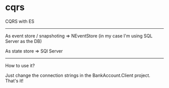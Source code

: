 # cqrs

CQRS with ES

------------------------------------------------------------------------------------------

As event store / snapshoting => NEventStore (in my case I'm using SQL Server as the DB)

As state store => SQl Server

-------------------------------------------------------------------------------------------

How to use it?

Just change the connection strings in the BankAccount.Client project. That's it!

